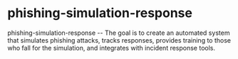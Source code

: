 # phishing-simulation-response
phishing-simulation-response -- The goal is to create an automated system that simulates phishing attacks, tracks responses, provides training to those who fall for the simulation, and integrates with incident response tools. 
